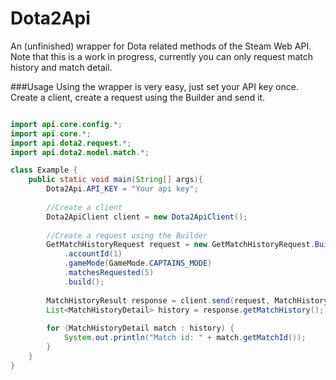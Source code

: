 # Dota2Api
An (unfinished) wrapper for Dota related methods of the Steam Web API.
Note that this is a work in progress, currently you can only request match history and match detail.

###Usage
Using the wrapper is very easy, just set your API key once.
Create a client, create a request using the Builder and send it.
```java

import api.core.config.*;
import api.core.*;
import api.dota2.request.*;
import api.dota2.model.match.*;

class Example {
    public static void main(String[] args){
        Dota2Api.API_KEY = "Your api key";
        
        //Create a client
        Dota2ApiClient client = new Dota2ApiClient();
        
        //Create a request using the Builder
        GetMatchHistoryRequest request = new GetMatchHistoryRequest.Builder()
            .accountId(1)
            .gameMode(GameMode.CAPTAINS_MODE)
            .matchesRequested(5)
            .build();
        
        MatchHistoryResult response = client.send(request, MatchHistoryResult.class);
        List<MatchHistoryDetail> history = response.getMatchHistory();
        
        for (MatchHistoryDetail match : history) {
            System.out.println("Match id: " + match.getMatchId());
        }
    }
}
```
